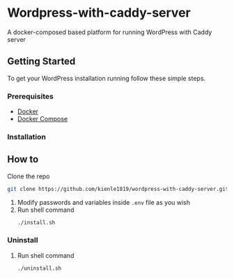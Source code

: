 # Wordpress-with-caddy-server 
 A docker-composed based platform for running WordPress with Caddy server

## Getting Started

To get your WordPress installation running follow these simple steps.

### Prerequisites

* [Docker](https://www.docker.com/)
* [Docker Compose](https://docs.docker.com/compose/)


### Installation

##  How to

   Clone the repo
  ```sh
  git clone https://github.com/kienle1819/wordpress-with-caddy-server.git
  ```  
1. Modify passwords and variables inside ```.env``` file as you wish
2. Run shell command
   ```sh
   ./install.sh
   ```

### Uninstall

1. Run shell command
   ```sh
   ./uninstall.sh
   ```
